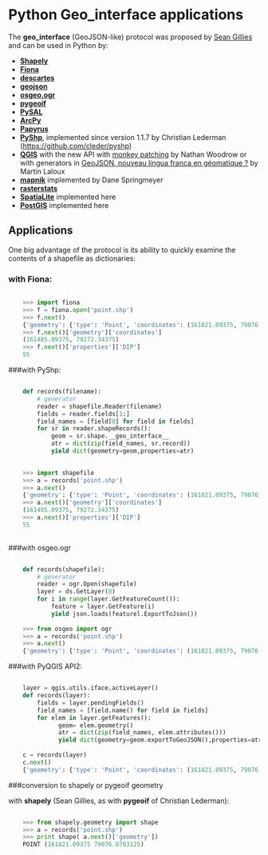 Python Geo_interface applications
=================================

The __geo_interface__  (GeoJSON-like) protocol was  proposed by [Sean Gillies](https://gist.github.com/2217756) and can be used in Python by:

* [**Shapely**](https://github.com/Toblerity/Shapely)
* [**Fiona**](https://github.com/Toblerity/Fiona)
* [**descartes**](https://bitbucket.org/sgillies/descartes/)
* [**geojson**](https://github.com/sgillies/geojson)
* [**osgeo.ogr**](http://www.gdal.org/ogr/classOGRGeometry.html#a28609fce6bd422b16182eab58ff4e812)
* [**pygeoif**](https://github.com/cleder/pygeoif)
* [**PySAL**](http://pythonhosted.org/PySAL/users/tutorials/shapely.html?highlight=geojson)
* [**ArcPy**](http://gis.stackexchange.com/questions/10201/arcpy-geometry-geo-interface-and-asshape-function-loss)
* [**Papyrus**](https://papyrus.readthedocs.org/en/master/creating_mapfish_views.html)
* [**PyShp**](https://pypi.python.org/pypi/pyshp/1.1.7), implemented since version 1.1.7  by Christian Lederman (https://github.com/cleder/pyshp)  
* [**QGIS**](http://www.qgis.org/) with the new API with [monkey patching]( http://nathanw.net/2013/06/25/qgis-geo-interface/) by Nathan Woodrow or with generators in [GeoJSON, nouveau lingua franca en géomatique ?](http://www.portailsig.org/content/geojson-nouveau-lingua-franca-en-geomatique) by Martin Laloux
* [**mapnik**](http://mapnik.org/)  implemented by Dane Springmeyer 
* [**rasterstats**](https://github.com/perrygeo/python-raster-stats)
* [**SpatiaLite**](http://www.gaia-gis.it/gaia-sins/) implemented here
* [**PostGIS**](http://postgis.net/) implemented here


Applications
-------------

One big advantage of the protocol is its ability to quickly examine the contents of a shapefile as dictionaries:

### with Fiona:

```python

    >>> import fiona   
    >>> f = fiona.open('point.shp')  
    >>> f.next()  
    {'geometry': {'type': 'Point', 'coordinates': (161821.09375, 79076.0703125)}, 'id': '0', 'properties': {u'DIP_DIR': 120, u'STRATI_TYP': 1, u'DIP': 30}}
    >>> f.next()['geometry']['coordinates']  
    (161485.09375, 79272.34375)  
    >>> f.next()['properties']['DIP']  
    55  
```
    
###with PyShp:

```python

    def records(filename):  
        # generator 
        reader = shapefile.Reader(filename)  
        fields = reader.fields[1:]  
        field_names = [field[0] for field in fields]  
        for sr in reader.shapeRecords():  
            geom = sr.shape.__geo_interface__  
            atr = dict(zip(field_names, sr.record))  
            yield dict(geometry=geom,properties=atr)    
        

    >>> import shapefile
    >>> a = records('point.shp')
    >>> a.next()
    {'geometry': {'type': 'Point', 'coordinates': (161821.09375, 79076.0703125)}, 'properties': {'DIP_DIR': 120, 'STRATI_TYP': 1, 'DIP': 30}}
    >>> a.next()['geometry']['coordinates']
    (161485.09375, 79272.34375)
    >>> a.next()['properties']['DIP']
    55
    
```

###with osgeo.ogr

```python

    def records(shapefile):  
        # generator 
        reader = ogr.Open(shapefile)
        layer = ds.GetLayer(0)
        for i in range(layer.GetFeatureCount()):
            feature = layer.GetFeature(i)
            yield json.loads(featurel.ExportToJson())
            
    >>> from osgeo import ogr
    >>> a = records('point.shp')
    >>> a.next()
    {'geometry': {'type': 'Point', 'coordinates': (161821.09375, 79076.0703125)}, 'properties': {'DIP_DIR': 120, 'STRATI_TYP': 1, 'DIP': 30}}
```   

###with PyQGIS API2:   

```python

    layer = qgis.utils.iface.activeLayer()  
    def records(layer):  
        fields = layer.pendingFields()   
        field_names = [field.name() for field in fields]   
        for elem in layer.getFeatures():  
              geom= elem.geometry()  
              atr = dict(zip(field_names, elem.attributes()))  
              yield dict(geometry=geom.exportToGeoJSON(),properties=atr)  
              
    c = records(layer) 
    c.next() 
    {'geometry': {'type': 'Point', 'coordinates': (161821.09375, 79076.0703125)}, 'id': '0', 'properties': {u'DIP_DIR': 120, u'STRATI_TYP': 1, u'DIP': 30}}
```    

###conversion to shapely or pygeoif geometry

with **shapely** (Sean Gillies, as with **pygeoif** of Christian Lederman):

```python

    >>> from shapely.geometry import shape    
    >>> a = records('point.shp') 
    >>> print shape( a.next()['geometry'])
    POINT (161821.09375 79076.0703125)
```
